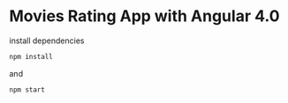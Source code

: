 # Movies Rating App with Angular 4.0

install dependencies
```javascript
npm install
```
and 
```javascript
npm start
```
